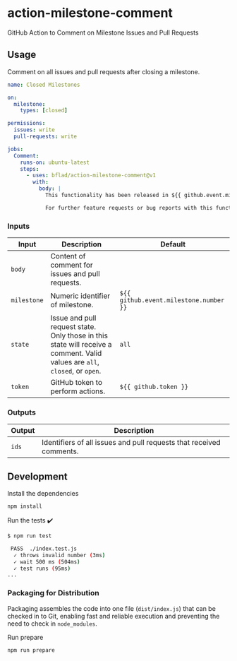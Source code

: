# action-milestone-comment

GitHub Action to Comment on Milestone Issues and Pull Requests

## Usage

Comment on all issues and pull requests after closing a milestone.

```yaml
name: Closed Milestones

on:
  milestone:
    types: [closed]

permissions:
  issues: write
  pull-requests: write

jobs:
  Comment:
    runs-on: ubuntu-latest
    steps:
      - uses: bflad/action-milestone-comment@v1
        with:
          body: |
            This functionality has been released in ${{ github.event.milestone.title }}.

            For further feature requests or bug reports with this functionality, please create a [new GitHub issue](https://github.com/${{ github.repository }}/issues/new/choose) following the template. Thank you!
```

### Inputs

| Input | Description | Default |
|-------|-------------|---------|
| `body` | Content of comment for issues and pull requests. | |
| `milestone` | Numeric identifier of milestone. | `${{ github.event.milestone.number }}` |
| `state` | Issue and pull request state. Only those in this state will receive a comment. Valid values are `all`, `closed`, or `open`. | `all` |
| `token` | GitHub token to perform actions. | `${{ github.token }}` |

### Outputs

| Output | Description |
|-------|-------------|
| `ids` | Identifiers of all issues and pull requests that received comments. |

## Development

Install the dependencies

```bash
npm install
```

Run the tests :heavy_check_mark:

```bash
$ npm run test

 PASS  ./index.test.js
  ✓ throws invalid number (3ms)
  ✓ wait 500 ms (504ms)
  ✓ test runs (95ms)
...
```

### Packaging for Distribution

Packaging assembles the code into one file (`dist/index.js`) that can be checked in to Git, enabling fast and reliable execution and preventing the need to check in `node_modules`.

Run prepare

```bash
npm run prepare
```
